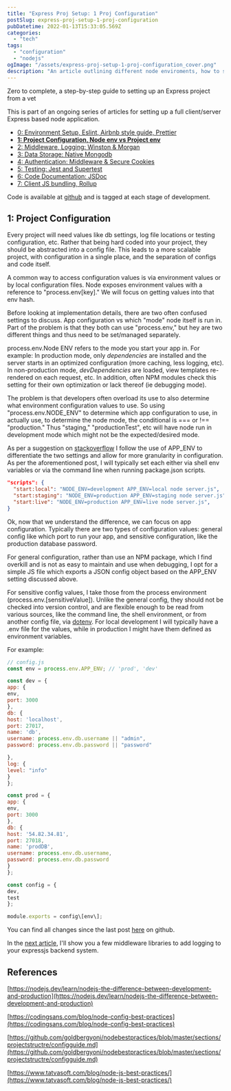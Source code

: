 ```yaml
---
title: "Express Proj Setup: 1 Proj Configuration"
postSlug: express-proj-setup-1-proj-configuration
pubDatetime: 2022-01-13T15:33:05.569Z
categories:
  - "tech"
tags:
  - "configuration"
  - "nodejs"
ogImage: "/assets/express-proj-setup-1-proj-configuration_cover.png"
description: "An article outlining different node enviroments, how to set them, and use cases for each."
---
```


Zero to complete, a step-by-step guide to setting up an Express project from a vet

This is part of an ongoing series of articles for setting up a full client/server Express based node application.

- [0: Environment Setup, Eslint, Airbnb style guide, Prettier](express-proj-setup-0-intro)
- [**1: Project Configuration, Node env vs Project env**](express-proj-setup-1-proj-configuration)
- [2: Middleware, Logging: Winston & Morgan](express-proj-setup-2-logging-using-winston-and-morgan)
- [3: Data Storage: Native Mongodb](express-proj-setup-3-data-storage-native-mongodb)
- [4: Authentication: Middleware & Secure Cookies](express-proj-setup-4-authentication-middleware-and-secure-cookies)
- [5: Testing: Jest and Supertest](express-proj-setup-5-testing-with-jest-and-supertest)
- [6: Code Documentation: JSDoc](express-proj-setup-6-code-documentation-using-jsdoc)
- [7: Client JS bundling, Rollup](express-proj-setup-7-client-side-js-bundling-with-rollup)

Code is available at [github](https://github.com/paultman/full-express-setup) and is tagged at each stage of development.

## 1: Project Configuration

Every project will need values like db settings, log file locations or testing configuration, etc. Rather that being hard coded into your project, they should be abstracted into a config file. This leads to a more scalable project, with configuration in a single place, and the separation of configs and code itself.

A common way to access configuration values is via environment values or by local configuration files. Node exposes environment values with a reference to "process.env\[key\]." We will focus on getting values into that env hash.

Before looking at implementation details, there are two often confused settings to discuss. App configuration vs which "mode" node itself is run in. Part of the problem is that they both can use "process.env," but hey are two different things and thus need to be set/managed separately.

process.env.Node ENV refers to the mode you start your app in. For example: In production mode, only _dependencies_ are installed and the server starts in an optimized configuration (more caching, less logging, etc). In non-production mode, _devDependencies_ are loaded, view templates re-rendered on each request, etc. In addition, often NPM modules check this setting for their own optimization or lack thereof (ie debugging mode).

The problem is that developers often overload its use to also determine what environment configuration values to use. So using "process.env.NODE_ENV" to determine which app configuration to use, in actually use, to determine the node mode, the conditional is === or !== "production." Thus "staging," "productionTest", etc will have node run in development mode which might not be the expected/desired mode.

As per a suggestion on [stackoverflow](https://stackoverflow.com/questions/42523175/using-node-env-with-multiple-environments-in-javascript-projects) I follow the use of APP_ENV to differentiate the two settings and allow for more granularity in configuration. As per the aforementioned post, I will typically set each either via shell env variables or via the command line when running package.json scripts.

```json
"scripts": {
  "start:local": "NODE_ENV=development APP_ENV=local node server.js",
  "start:staging": "NODE_ENV=production APP_ENV=staging node server.js",
  "start:live": "NODE_ENV=production APP_ENV=live node server.js",
}
```

Ok, now that we understand the difference, we can focus on app configuration. Typically there are two types of configuration values: general config like which port to run your app, and sensitive configuration, like the production database password.

For general configuration, rather than use an NPM package, which I find overkill and is not as easy to maintain and use when debugging, I opt for a simple JS file which exports a JSON config object based on the APP_ENV setting discussed above.

For sensitive config values, I take those from the process environment (process.env.\[sensitiveValue\]). Unlike the general config, they should not be checked into version control, and are flexible enough to be read from various sources, like the command line, the shell environment, or from another config file, via [dotenv](https://github.com/motdotla/dotenv). For local development I will typically have a .env file for the values, while in production I might have them defined as environment variables.

For example:

```javascript
// config.js
const env = process.env.APP_ENV; // 'prod', 'dev'

const dev = {
app: {
env,
port: 3000
},
db: {
host: 'localhost',
port: 27017,
name: 'db',
username: process.env.db.username || "admin",
password: process.env.db.password || "password"

},
log: {
level: "info"
}
};

const prod = {
app: {
env,
port: 3000
},
db: {
host: '54.82.34.81',
port: 27018,
name: 'prodDB',
username: process.env.db.username,
password: process.env.db.password
}
};

const config = {
dev,
test
};

module.exports = config\[env\];
```

You can find all changes since the last post [here](https://github.com/paultman/full-express-setup/compare/v1.0...v1.1) on github.

In the [next article](express-proj-setup-2-logging-using-winston-and-morgan), I'll show you a few middleware libraries to add logging to your expressjs backend system.

## References

[https://nodejs.dev/learn/nodejs-the-difference-between-development-and-production](https://nodejs.dev/learn/nodejs-the-difference-between-development-and-production)

[https://codingsans.com/blog/node-config-best-practices](https://codingsans.com/blog/node-config-best-practices)

[https://github.com/goldbergyoni/nodebestpractices/blob/master/sections/projectstructre/configguide.md](https://github.com/goldbergyoni/nodebestpractices/blob/master/sections/projectstructre/configguide.md)

[https://www.tatvasoft.com/blog/node-js-best-practices/](https://www.tatvasoft.com/blog/node-js-best-practices/)
